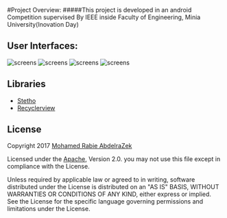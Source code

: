 #Project Overview:
#####This project is developed in an android Competition supervised By IEEE inside Faculty of Engineering, Minia University(Inovation Day)
## User Interfaces:

![screens](../master/screens/Screenshot_20170403-234609.png)
![screens](../master/screens/Screenshot_20170403-234620.png)
![screens](../master/screens/Screenshot_20170403-234632.png)
![screens](../master/screens/Screenshot_20170403-234638.png)

## Libraries

* [Stetho](http://facebook.github.io/stetho/)
* [Recyclerview]()



## License

Copyright 2017 [Mohamed Rabie AbdelraZek](https://www.facebook.com/MohamedAbdelraZzZek)

Licensed under the [Apache]( http://www.apache.org/licenses/LICENSE-2.0), Version 2.0.
you may not use this file except in compliance with the License.

Unless required by applicable law or agreed to in writing, software
distributed under the License is distributed on an "AS IS" BASIS,
WITHOUT WARRANTIES OR CONDITIONS OF ANY KIND, either express or implied.
See the License for the specific language governing permissions and
limitations under the License.